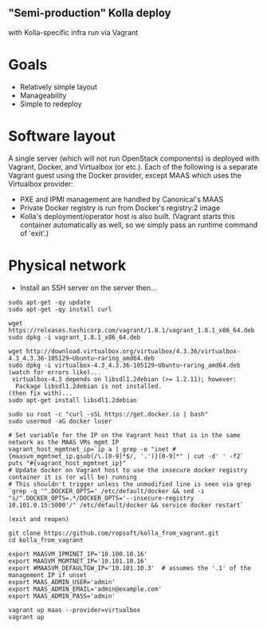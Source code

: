 ## "Semi-production" Kolla deploy
with Kolla-specific infra run via Vagrant

# Goals
 - Relatively simple layout
 - Manageability
 - Simple to redeploy

# Software layout
A single server (which will not run OpenStack components) is deployed with Vagrant, Docker, and Virtualbox (or etc.). Each of the following is a separate Vagrant guest using the Docker provider, except MAAS which uses the Virtualbox provider:
 - PXE and IPMI management are handled by Canonical's MAAS
 - Private Docker registry is run from Docker's registry:2 image
 - Kolla's deployment/operator host is also built. (Vagrant starts this container automatically as well, so we simply pass an runtime command of 'exit'.)


# Physical network




 - Install an SSH server on the server then...
```
sudo apt-get -qy update
sudo apt-get -qy install curl

wget https://releases.hashicorp.com/vagrant/1.8.1/vagrant_1.8.1_x86_64.deb
sudo dpkg -i vagrant_1.8.1_x86_64.deb

wget http://download.virtualbox.org/virtualbox/4.3.36/virtualbox-4.3_4.3.36-105129~Ubuntu~raring_amd64.deb
sudo dpkg -i virtualbox-4.3_4.3.36-105129~Ubuntu~raring_amd64.deb
(watch for errors like)...
 virtualbox-4.3 depends on libsdl1.2debian (>= 1.2.11); however:
  Package libsdl1.2debian is not installed.
(then fix with)...
sudo apt-get install libsdl1.2debian

sudo su root -c "curl -sSL https://get.docker.io | bash"
sudo usermod -aG docker luser

# Set variable for the IP on the Vagrant host that is in the same network as the MAAS VMs mgmt IP
vagrant_host_mgmtnet_ip=`ip a | grep -o "inet #{maasvm_mgmtnet_ip.gsub(/\.[0-9]*$/, '.')}[0-9]*" | cut -d' ' -f2`
puts "#{vagrant_host_mgmtnet_ip}"
# Update docker on Vagrant host to use the insecure docker registry container it is (or will be) running
# This shouldn't trigger unless the unmodified line is seen via grep
`grep -q '^.DOCKER_OPTS=' /etc/default/docker && sed -i "s/^.DOCKER_OPTS=.*/DOCKER_OPTS='--insecure-registry 10.101.0.15:5000'/" /etc/default/docker && service docker restart`

(exit and reopen)

git clone https://github.com/ropsoft/kolla_from_vagrant.git
cd kolla_from_vagrant

export MAASVM_IPMINET_IP='10.100.10.16'
export MAASVM_MGMTNET_IP='10.101.10.16'
export #MAASVM_DEFAULTGW_IP='10.101.10.3'  # assumes the '.1' of the management IP if unset
export MAAS_ADMIN_USER='admin'
export MAAS_ADMIN_EMAIL='admin@example.com'
export MAAS_ADMIN_PASS='admin'

vagrant up maas --provider=virtualbox
vagrant up
```
